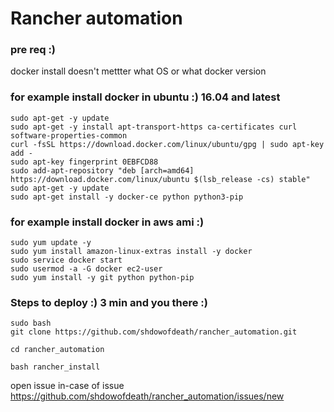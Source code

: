 # Rancher automation

### pre req :)
docker install doesn't mettter what OS or what docker version  



### for example install docker in ubuntu :) 16.04 and latest 
    sudo apt-get -y update 
    sudo apt-get -y install apt-transport-https ca-certificates curl software-properties-common
    curl -fsSL https://download.docker.com/linux/ubuntu/gpg | sudo apt-key add -
    sudo apt-key fingerprint 0EBFCD88 
    sudo add-apt-repository "deb [arch=amd64] https://download.docker.com/linux/ubuntu $(lsb_release -cs) stable"
    sudo apt-get -y update
    sudo apt-get install -y docker-ce python python3-pip

    
### for example install docker in aws ami :) 
    sudo yum update -y
    sudo yum install amazon-linux-extras install -y docker
    sudo service docker start
    sudo usermod -a -G docker ec2-user
    sudo yum install -y git python python-pip

### Steps to deploy :) 3 min and you there :)

    sudo bash 
    git clone https://github.com/shdowofdeath/rancher_automation.git

    cd rancher_automation

    bash rancher_install


open issue in-case of issue 
https://github.com/shdowofdeath/rancher_automation/issues/new 

